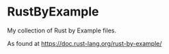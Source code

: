 # RustByExample

My collection of Rust by Example files.

As found at https://doc.rust-lang.org/rust-by-example/
